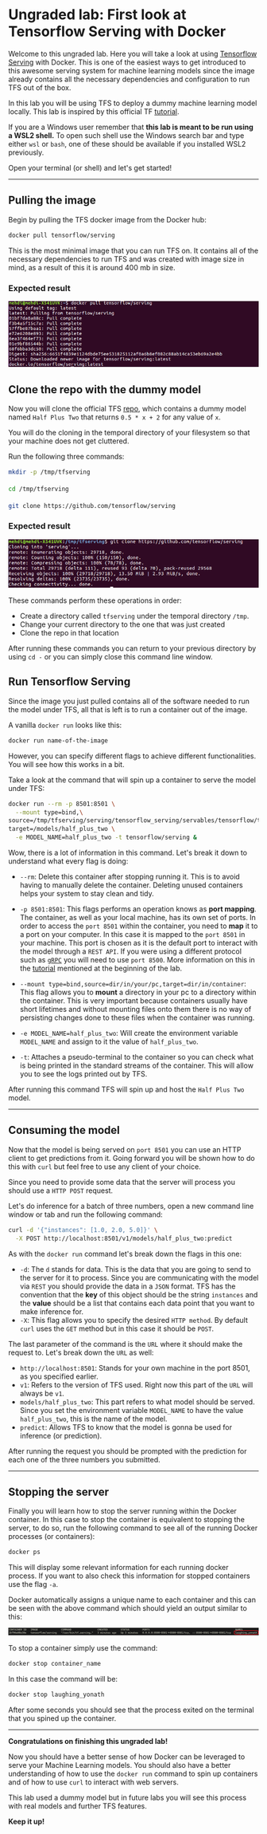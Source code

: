 # Ungraded lab: First look at Tensorflow Serving with Docker

Welcome to this ungraded lab. Here you will take a look at using [Tensorflow Serving](https://www.tensorflow.org/tfx/guide/serving) with Docker. This is one of the easiest ways to get introduced to this awesome serving system for machine learning models since the image already contains all the necessary dependencies and configuration to run TFS out of the box.

In this lab you will be using TFS to deploy a dummy machine learning model locally. This lab is inspired by this official TF [tutorial](https://www.tensorflow.org/tfx/serving/docker).

If you are a Windows user remember that **this lab is meant to be run using a WSL2 shell.** To open such shell use the Windows search bar and type either `wsl` or `bash`, one of these should be available if you installed WSL2 previously.

Open your terminal (or shell) and let's get started!

----------------------

## Pulling the image

Begin by pulling the TFS docker image from the Docker hub:

```bash
docker pull tensorflow/serving
```
This is the most minimal image that you can run TFS on. It contains all of the necessary dependencies to run TFS and was created with image size in mind, as a result of this it is around 400 mb in size.

### Expected result
![image_pull](../results/docker1.png)

## Clone the repo with the dummy model

Now you will clone the official TFS [repo](https://github.com/tensorflow/serving), which contains a dummy model named `Half Plus Two` that returns `0.5 * x + 2` for any value of `x`. 

You will do the cloning in the temporal directory of your filesystem so that your machine does not get cluttered. 

Run the following three commands:

```bash
mkdir -p /tmp/tfserving

cd /tmp/tfserving

git clone https://github.com/tensorflow/serving
```
### Expected result
![clone_project](../results/docker_2.png)

These commands perform these operations in order:
- Create a directory called `tfserving` under the temporal directory `/tmp`.
- Change your current directory to the one that was just created
- Clone the repo in that location

After running these commands you can return to your previous directory by using `cd -` or you can simply close this command line window.


## Run Tensorflow Serving

Since the image you just pulled contains all of the software needed to run the model under TFS, all that is left is to run a container out of the image.

A vanilla `docker run` looks like this:

```bash
docker run name-of-the-image
```

However, you can specify different flags to achieve different functionalities. You will see how this works in a bit.

Take a look at the command that will spin up a container to serve the model under TFS:


```bash
docker run --rm -p 8501:8501 \
  --mount type=bind,\
source=/tmp/tfserving/serving/tensorflow_serving/servables/tensorflow/testdata/saved_model_half_plus_two_cpu,\
target=/models/half_plus_two \
  -e MODEL_NAME=half_plus_two -t tensorflow/serving &
```

Wow, there is a lot of information in this command. Let's break it down to understand what every flag is doing:

- `--rm`: Delete this container after stopping running it. This is to avoid having to manually delete the container. Deleting unused containers helps your system to stay clean and tidy.

- `-p 8501:8501`: This flags performs an operation knows as **port mapping**. The container, as well as your local machine, has its own set of ports. In order to access the `port 8501` within the container, you need to **map** it to a port on your computer. In this case it is mapped to the `port 8501` in your machine. This port is chosen as it is the default port to interact with the model through a `REST API`. If you were using a different protocol such as [`gRPC`](https://grpc.io/) you will need to use `port 8500`. More information on this in the [tutorial](https://www.tensorflow.org/tfx/serving/docker) mentioned at the beginning of the lab.
- `--mount type=bind,source=dir/in/your/pc,target=dir/in/container`: This flag allows you to **mount** a directory in your pc to a directory within the container. This is very important because containers usually have short lifetimes and without mounting files onto them there is no way of persisting changes done to these files when the container was running.
- `-e MODEL_NAME=half_plus_two`: Will create the environment variable `MODEL_NAME` and assign to it the value of `half_plus_two`.
- `-t`: Attaches a pseudo-terminal to the container so you can check what is being printed in the standard streams of the container. This will allow you to see the logs printed out by TFS.

After running this command TFS will spin up and host the `Half Plus Two` model.


-------

## Consuming the model

Now that the model is being served on `port 8501` you can use an HTTP client to get predictions from it. Going forward you will be shown how to do this with `curl` but feel free to use any client of your choice.

Since you need to provide some data that the server will process you should use a `HTTP POST` request.

Let's do inference for a batch of three numbers, open a new command line window or tab and run the following command:

```bash
curl -d '{"instances": [1.0, 2.0, 5.0]}' \
  -X POST http://localhost:8501/v1/models/half_plus_two:predict
```

As with the `docker run` command let's break down the flags in this one:
- `-d`: The `d` stands for data. This is the data that you are going to send to the server for it to process. Since you are communicating with the model via `REST` you should provide the data in a `JSON` format. TFS has the convention that the **key** of this object should be the string `instances` and the **value** should be a list that contains each data point that you want to make inference for.
- `-X`: This flag allows you to specify the desired `HTTP method`. By default `curl` uses the `GET` method but in this case it should be `POST`.

The last parameter of the command is the `URL` where it should make the request to. Let's break down the `URL` as well:
- `http://localhost:8501`: Stands for your own machine in the port 8501, as you specified earlier.
- `v1`: Refers to the version of TFS used. Right now this part of the `URL` will always be `v1`.
- `models/half_plus_two`: This part refers to what model should be served. Since you set the environment variable `MODEL_NAME` to have the value `half_plus_two`, this is the name of the model.
- `predict`: Allows TFS to know that the model is gonna be used for inference (or prediction).

After running the request you should be prompted with the prediction for each one of the three numbers you submitted.

-----

## Stopping the server

Finally you will learn how to stop the server running within the Docker container. In this case to stop the container is equivalent to stopping the server, to do so, run the following command to see all of the running Docker processes (or containers):

```bash
docker ps
```
This will display some relevant information for each running docker process. If you want to also check this information for stopped containers use the flag `-a`.

Docker automatically assigns a unique name to each container and this can be seen with the above command which should yield an output similar to this:

![container_name](../assets/container_name.png)

To stop a container simply use the command:

```bash
docker stop container_name
```

In this case the command will be: 
```bash
docker stop laughing_yonath
```

After some seconds you should see that the process exited on the terminal that you spined up the container.

-----
**Congratulations on finishing this ungraded lab!**

Now you should have a better sense of how Docker can be leveraged to serve your Machine Learning models. You should also have a better understanding of how to use the `docker run` command to spin up containers and of how to use `curl` to interact with web servers.

This lab used a dummy model but in future labs you will see this process with real models and further TFS features.

**Keep it up!**